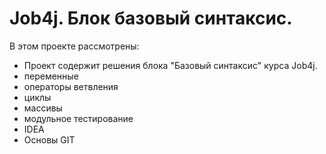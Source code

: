# Job4j. Блок базовый синтаксис.

В этом проекте рассмотрены:
- Проект содержит решения блока "Базовый синтаксис" курса Job4j.
- переменные
- операторы ветвления
- циклы
- массивы
- модульное тестирование
- IDEA
- Основы GIT